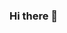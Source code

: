 ### Hi there 👋
<!--
🔭 I'm currently working on somewhere in world
🌱 I'm newbie and still learning
:computer: Love to explore new thing especially on cyber and technology
